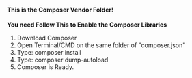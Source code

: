 #### This is the Composer Vendor Folder!
**You need Follow This to Enable the Composer Libraries**
  1. Download Composer
  2. Open Terminal/CMD on the same folder of "composer.json"  
  3. Type: composer install 
  4. Type: composer dump-autoload 
  5. Composer is Ready. 
